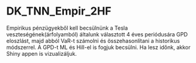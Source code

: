 # DK_TNN_Empir_2HF
Empirikus pénzügyekből kell becsülnünk a Tesla veszteségének(árfolyamból) általunk választott 4 éves periódusára GPD eloszlást, majd abból VaR-t számolni és összehasonlítani a historikus módszerrel. A GPD-t ML és Hill-el is fogjuk becsülni. Ha lesz időnk, akkor Shiny appen is vizualizáljuk.  
